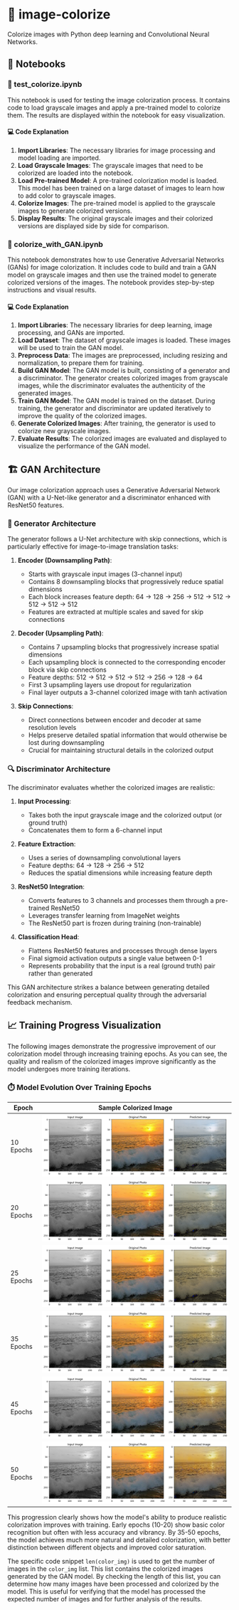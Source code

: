 # 🎨 image-colorize
Colorize images with Python deep learning and Convolutional Neural Networks.

## 📓 Notebooks

### 🧪 test_colorize.ipynb
This notebook is used for testing the image colorization process. It contains code to load grayscale images and apply a pre-trained model to colorize them. The results are displayed within the notebook for easy visualization.

#### 💻 Code Explanation
1. **Import Libraries**: The necessary libraries for image processing and model loading are imported.
2. **Load Grayscale Images**: The grayscale images that need to be colorized are loaded into the notebook.
3. **Load Pre-trained Model**: A pre-trained colorization model is loaded. This model has been trained on a large dataset of images to learn how to add color to grayscale images.
4. **Colorize Images**: The pre-trained model is applied to the grayscale images to generate colorized versions.
5. **Display Results**: The original grayscale images and their colorized versions are displayed side by side for comparison.

### 🧠 colorize_with_GAN.ipynb
This notebook demonstrates how to use Generative Adversarial Networks (GANs) for image colorization. It includes code to build and train a GAN model on grayscale images and then use the trained model to generate colorized versions of the images. The notebook provides step-by-step instructions and visual results.

#### 💻 Code Explanation
1. **Import Libraries**: The necessary libraries for deep learning, image processing, and GANs are imported.
2. **Load Dataset**: The dataset of grayscale images is loaded. These images will be used to train the GAN model.
3. **Preprocess Data**: The images are preprocessed, including resizing and normalization, to prepare them for training.
4. **Build GAN Model**: The GAN model is built, consisting of a generator and a discriminator. The generator creates colorized images from grayscale images, while the discriminator evaluates the authenticity of the generated images.
5. **Train GAN Model**: The GAN model is trained on the dataset. During training, the generator and discriminator are updated iteratively to improve the quality of the colorized images.
6. **Generate Colorized Images**: After training, the generator is used to colorize new grayscale images.
7. **Evaluate Results**: The colorized images are evaluated and displayed to visualize the performance of the GAN model.

## 🏗️ GAN Architecture

Our image colorization approach uses a Generative Adversarial Network (GAN) with a U-Net-like generator and a discriminator enhanced with ResNet50 features.

### 🔧 Generator Architecture

The generator follows a U-Net architecture with skip connections, which is particularly effective for image-to-image translation tasks:

1. **Encoder (Downsampling Path)**:
   - Starts with grayscale input images (3-channel input)
   - Contains 8 downsampling blocks that progressively reduce spatial dimensions
   - Each block increases feature depth: 64 → 128 → 256 → 512 → 512 → 512 → 512 → 512
   - Features are extracted at multiple scales and saved for skip connections

2. **Decoder (Upsampling Path)**:
   - Contains 7 upsampling blocks that progressively increase spatial dimensions
   - Each upsampling block is connected to the corresponding encoder block via skip connections
   - Feature depths: 512 → 512 → 512 → 512 → 256 → 128 → 64
   - First 3 upsampling layers use dropout for regularization
   - Final layer outputs a 3-channel colorized image with tanh activation

3. **Skip Connections**:
   - Direct connections between encoder and decoder at same resolution levels
   - Helps preserve detailed spatial information that would otherwise be lost during downsampling
   - Crucial for maintaining structural details in the colorized output

### 🔍 Discriminator Architecture

The discriminator evaluates whether the colorized images are realistic:

1. **Input Processing**:
   - Takes both the input grayscale image and the colorized output (or ground truth)
   - Concatenates them to form a 6-channel input

2. **Feature Extraction**:
   - Uses a series of downsampling convolutional layers
   - Feature depths: 64 → 128 → 256 → 512
   - Reduces the spatial dimensions while increasing feature depth

3. **ResNet50 Integration**:
   - Converts features to 3 channels and processes them through a pre-trained ResNet50
   - Leverages transfer learning from ImageNet weights
   - The ResNet50 part is frozen during training (non-trainable)

4. **Classification Head**:
   - Flattens ResNet50 features and processes through dense layers
   - Final sigmoid activation outputs a single value between 0-1
   - Represents probability that the input is a real (ground truth) pair rather than generated

This GAN architecture strikes a balance between generating detailed colorization and ensuring perceptual quality through the adversarial feedback mechanism.

## 📈 Training Progress Visualization

The following images demonstrate the progressive improvement of our colorization model through increasing training epochs. As you can see, the quality and realism of the colorized images improve significantly as the model undergoes more training iterations.

### ⏱️ Model Evolution Over Training Epochs

| Epoch | Sample Colorized Image |
|-------|------------------------|
| 10 Epochs | ![10 Epochs](images/10e.png) |
| 20 Epochs | ![20 Epochs](images/20e.png) |
| 25 Epochs | ![25 Epochs](images/25e.png) |
| 35 Epochs | ![35 Epochs](images/35e.png) |
| 45 Epochs | ![45 Epochs](images/45e.png) |
| 50 Epochs | ![50 Epochs](images/50E.png) |

This progression clearly shows how the model's ability to produce realistic colorization improves with training. Early epochs (10-20) show basic color recognition but often with less accuracy and vibrancy. By 35-50 epochs, the model achieves much more natural and detailed colorization, with better distinction between different objects and improved color saturation.

The specific code snippet `len(color_img)` is used to get the number of images in the `color_img` list. This list contains the colorized images generated by the GAN model. By checking the length of this list, you can determine how many images have been processed and colorized by the model. This is useful for verifying that the model has processed the expected number of images and for further analysis of the results.